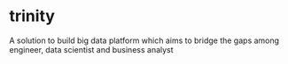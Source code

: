# trinity
A solution to build big data platform which aims to bridge the gaps among engineer, data scientist and business analyst
